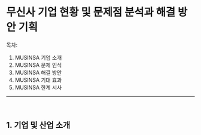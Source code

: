 # 무신사 기업 현황 및 문제점 분석과 해결 방안 기획

목차: 
1. MUSINSA 기업 소개
2. MUSINSA 문제 인식
3. MUSINSA 해결 방안
4. MUSINSA 기대 효과
5. MUSINSA 한계 시사

---
</br>

## 1. 기업 및 산업 소개

